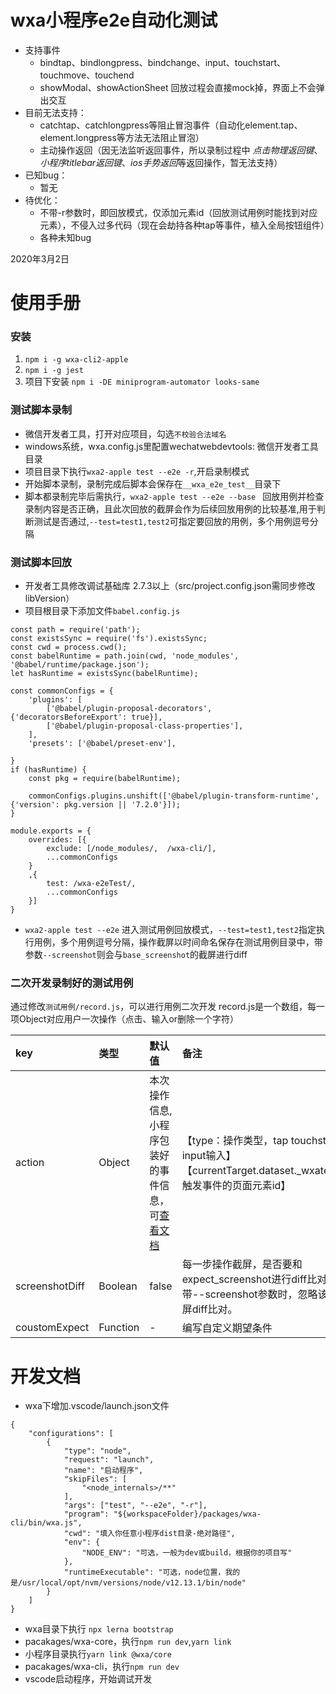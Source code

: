 # wxa小程序e2e自动化测试
* 支持事件
	* bindtap、bindlongpress、bindchange、input、touchstart、touchmove、touchend
    * showModal、showActionSheet 回放过程会直接mock掉，界面上不会弹出交互
* 目前无法支持：
    * catchtap、catchlongpress等阻止冒泡事件（自动化element.tap、element.longpress等方法无法阻止冒泡）
	* 主动操作返回（因无法监听返回事件，所以录制过程中 *点击物理返回键*、*小程序titlebar返回键*、*ios手势返回*等返回操作，暂无法支持）
* 已知bug：
    * 暂无
* 待优化：
    * 不带-r参数时，即回放模式，仅添加元素id（回放测试用例时能找到对应元素），不侵入过多代码（现在会劫持各种tap等事件，植入全局按钮组件）
    * 各种未知bug

2020年3月2日
# 使用手册

### 安装
1. `npm i -g wxa-cli2-apple`
2. `npm i -g jest`
3. 项目下安装 `npm i -DE miniprogram-automator looks-same`

### 测试脚本录制
* 微信开发者工具，打开对应项目，勾选`不校验合法域名`
* windows系统，wxa.config.js里配置wechatwebdevtools: 微信开发者工具目录
* 项目目录下执行`wxa2-apple test --e2e -r`,开启录制模式
* 开始脚本录制，录制完成后脚本会保存在`__wxa_e2e_test__`目录下
* 脚本都录制完毕后需执行，`wxa2-apple test --e2e --base ` 回放用例并检查录制内容是否正确，且此次回放的截屏会作为后续回放用例的比较基准,用于判断测试是否通过,`--test=test1,test2`可指定要回放的用例，多个用例逗号分隔

### 测试脚本回放
* 开发者工具修改调试基础库 2.7.3以上（src/project.config.json需同步修改libVersion）
* 项目根目录下添加文件`babel.config.js`

```
const path = require('path');
const existsSync = require('fs').existsSync;
const cwd = process.cwd();
const babelRuntime = path.join(cwd, 'node_modules', '@babel/runtime/package.json');
let hasRuntime = existsSync(babelRuntime);

const commonConfigs = {
    'plugins': [
        ['@babel/plugin-proposal-decorators', {'decoratorsBeforeExport': true}],
        ['@babel/plugin-proposal-class-properties'],
    ],
    'presets': ['@babel/preset-env'],

}
if (hasRuntime) {
    const pkg = require(babelRuntime);

    commonConfigs.plugins.unshift(['@babel/plugin-transform-runtime', {'version': pkg.version || '7.2.0'}]);
}

module.exports = {
    overrides: [{
        exclude: [/node_modules/,  /wxa-cli/],
        ...commonConfigs
    }
    ,{
        test: /wxa-e2eTest/,
        ...commonConfigs
    }]
}
```
* `wxa2-apple test --e2e` 进入测试用例回放模式，`--test=test1,test2`指定执行用例，多个用例逗号分隔，操作截屏以时间命名保存在测试用例目录中，带参数`--screenshot`则会与`base_screenshot`的截屏进行diff


### 二次开发录制好的测试用例
通过修改`测试用例/record.js`，可以进行用例二次开发
record.js是一个数组，每一项Object对应用户一次操作（点击、输入or删除一个字符）

|key|类型|默认值|备注|
| :-----| :---- | :---- | :---- |
| action | Object| 本次操作信息,小程序包装好的事件信息，可<a href="https://developers.weixin.qq.com/miniprogram/dev/framework/view/wxml/event.html">查看文档</a> | 【type：操作类型，tap touchstart点击，input输入】<br> 【currentTarget.dataset._wxatestuniqueid：触发事件的页面元素id】<br/>|
| screenshotDiff | Boolean| false | 每一步操作截屏，是否要和expect_screenshot进行diff比对。启动命令带--screenshot参数时，忽略该配置，都会截屏diff比对。 |
| coustomExpect | Function| - | 编写自定义期望条件 |




# 开发文档
* wxa下增加.vscode/launch.json文件
```
{
    "configurations": [
        {
            "type": "node",
            "request": "launch",
            "name": "启动程序",
            "skipFiles": [
                "<node_internals>/**"
            ],
            "args": ["test", "--e2e", "-r"],
            "program": "${workspaceFolder}/packages/wxa-cli/bin/wxa.js",
            "cwd": "填入你任意小程序dist目录-绝对路径",
            "env": {
                "NODE_ENV": "可选，一般为dev或build，根据你的项目写"
            },
            "runtimeExecutable": "可选，node位置，我的是/usr/local/opt/nvm/versions/node/v12.13.1/bin/node"
        }
    ]
}
```
* wxa目录下执行 `npx lerna bootstrap`
* pacakages/wxa-core，执行`npm run dev`,`yarn link`
* 小程序目录执行`yarn link @wxa/core`
* pacakages/wxa-cli，执行`npm run dev`
* vscode启动程序，开始调试开发

